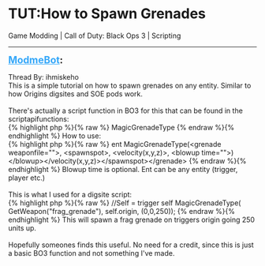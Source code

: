 # TUT:How to Spawn Grenades
Game Modding | Call of Duty: Black Ops 3 | Scripting

---
<strong style="font-size: 1.4em;"><span style="text-decoration: underline;text-decoration-color: #34a7f9;"><span style="color:#34a7f9;">ModmeBot</span></span>:</strong>

<p>Thread By: ihmiskeho<br />This is a simple tutorial on how to spawn grenades on any entity. Similar to how Origins digsites and SOE pods work.<br /> <br />There&#39;s actually a script function in BO3 for this that can be found in the scriptapifunctions:<br />{% highlight php %}{% raw %}
MagicGrenadeType
{% endraw %}{% endhighlight %}
How to use:<br />{% highlight php %}{% raw %}
ent MagicGrenadeType(&lt;grenade weaponfile=""&gt;, &lt;spawnspot&gt;, &lt;velocity(x,y,z)&gt;, &lt;blowup time=""&gt;)&lt;/blowup&gt;&lt;/velocity(x,y,z)&gt;&lt;/spawnspot&gt;&lt;/grenade&gt;
{% endraw %}{% endhighlight %}
Blowup time is optional. Ent can be any entity (trigger, player etc.)<br /> <br />This is what I used for a digsite script:<br />{% highlight php %}{% raw %}
//Self = trigger
self MagicGrenadeType( GetWeapon("frag_grenade"), self.origin, (0,0,250));
{% endraw %}{% endhighlight %}
This will spawn a frag grenade on triggers origin going 250 units up.<br /> <br />Hopefully someones finds this useful. No need for a credit, since this is just a basic BO3 function and not something I&#39;ve made.</p>
